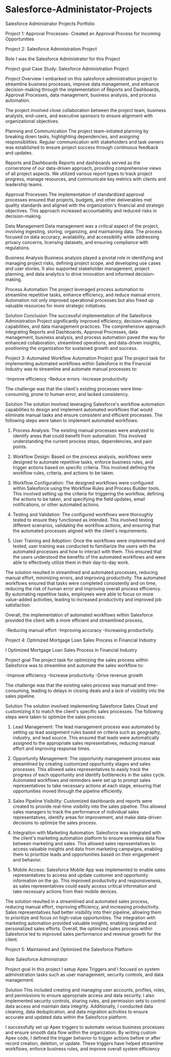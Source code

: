 # Salesforce-Administator-Projects
Salesforce Administrator Projects Portfolio

Project 1: Approval Processes-
Created an Approval Process for Incoming Opportunities

Project 2: Salesforce Administration Project 

Role
I was the Salesforce Administrator for this Project

Project goal Case Study: Salesforce Administration Project

Project Overview
I embarked on this salesforce administration project to streamline business processes, improve data management, and enhance decision-making through the implementation of Reports and Dashboards, Approval Processes, data management, business analysis, and process automation.

The project involved close collaboration between the project team, business analysts, end-users, and executive sponsors to ensure alignment with organizational objectives.

Planning and Communication
The project team-initiated planning by breaking down tasks, highlighting dependencies, and assigning responsibilities. Regular communication with stakeholders and task owners was established to ensure project success through continuous feedback and updates.

Reports and Dashboards
Reports and dashboards served as the cornerstone of our data-driven approach, providing comprehensive views of all project aspects. We utilized various report types to track project progress, manage resources, and communicate key metrics with clients and leadership teams.

Approval Processes
The implementation of standardized approval processes ensured that projects, budgets, and other deliverables met quality standards and aligned with the organization's financial and strategic objectives. This approach increased accountability and reduced risks in decision-making.

Data Management
Data management was a critical aspect of the project, involving ingesting, storing, organizing, and maintaining data. The process focused on data accuracy, availability, and accessibility while addressing privacy concerns, licensing datasets, and ensuring compliance with regulations.

Business Analysis
Business analysis played a pivotal role in identifying and managing project risks, defining project scope, and developing use cases and user stories. It also supported stakeholder management, project planning, and data analytics to drive innovation and informed decision-making.

Process Automation
The project leveraged process automation to streamline repetitive tasks, enhance efficiency, and reduce manual errors. Automation not only improved operational processes but also freed up valuable resources for more strategic initiatives.

Solution Conclusion
The successful implementation of the Salesforce Administration Project significantly improved efficiency, decision-making capabilities, and data management practices. The comprehensive approach integrating Reports and Dashboards, Approval Processes, data management, business analysis, and process automation paved the way for enhanced collaboration, streamlined operations, and data-driven insights, positioning the organization for sustained growth and success. 

Project 3: Automated Workflow Automation
Project goal The project task for implementing automated workflows within Salesforce in the Financial Industry was to streamline and automate manual processes to:

-Improve efficiency
-Reduce errors
-Increase productivity

The challenge was that the client's existing processes were time-consuming, prone to human error, and lacked consistency.

Solution The solution involved leveraging Salesforce's workflow automation capabilities to design and implement automated workflows that would eliminate manual tasks and ensure consistent and efficient processes. The following steps were taken to implement automated workflows:

1. Process Analysis: The existing manual processes were analyzed to identify areas that could benefit from automation. This involved understanding the current process steps, dependencies, and pain points.

2. Workflow Design: Based on the process analysis, workflows were designed to automate repetitive tasks, enforce business rules, and trigger actions based on specific criteria. This involved defining the workflow rules, criteria, and actions to be taken.

3. Workflow Configuration: The designed workflows were configured within Salesforce using the Workflow Rules and Process Builder tools. This involved setting up the criteria for triggering the workflow, defining the actions to be taken, and specifying the field updates, email notifications, or other automated actions.

4. Testing and Validation: The configured workflows were thoroughly tested to ensure they functioned as intended. This involved testing different scenarios, validating the workflow actions, and ensuring that the automated processes aligned with the client's requirements.

5. User Training and Adoption: Once the workflows were implemented and tested, user training was conducted to familiarize the users with the automated processes and how to interact with them. This ensured that the users understood the benefits of the automated workflows and were able to effectively utilize them in their day-to-day work.

The solution resulted in streamlined and automated processes, reducing manual effort, minimizing errors, and improving productivity. The automated workflows ensured that tasks were completed consistently and on time, reducing the risk of human error and improving overall process efficiency. By automating repetitive tasks, employees were able to focus on more value-added activities, leading to increased productivity and improved job satisfaction.

Overall, the implementation of automated workflows within Salesforce provided the client with a more efficient and streamlined process,

-Reducing manual effort
-Improving accuracy
-Increasing productivity.

Project 4: Optimized Mortgage Loan Sales Process in Financial Industry

I Optimized Mortgage Loan Sales Process in Financial Industry

Project goal The project task for optimizing the sales process within Salesforce was to streamline and automate the sales workflow to:

-Improve efficiency
-Increase productivity
-Drive revenue growth

The challenge was that the existing sales process was manual and time-consuming, leading to delays in closing deals and a lack of visibility into the sales pipeline.

Solution The solution involved implementing Salesforce Sales Cloud and customizing it to match the client's specific sales processes. The following steps were taken to optimize the sales process:

1. Lead Management: The lead management process was automated by setting up lead assignment rules based on criteria such as geography, industry, and lead source. This ensured that leads were automatically assigned to the appropriate sales representatives, reducing manual effort and improving response times.

2. Opportunity Management: The opportunity management process was streamlined by creating customized opportunity stages and sales processes. This allowed sales representatives to easily track the progress of each opportunity and identify bottlenecks in the sales cycle. Automated workflows and reminders were set up to prompt sales representatives to take necessary actions at each stage, ensuring that opportunities moved through the pipeline efficiently.

3. Sales Pipeline Visibility: Customized dashboards and reports were created to provide real-time visibility into the sales pipeline. This allowed sales managers to track the performance of individual sales representatives, identify areas for improvement, and make data-driven decisions to optimize the sales process.

4. Integration with Marketing Automation: Salesforce was integrated with the client's marketing automation platform to ensure seamless data flow between marketing and sales. This allowed sales representatives to access valuable insights and data from marketing campaigns, enabling them to prioritize leads and opportunities based on their engagement and behavior.

5. Mobile Access: Salesforce Mobile App was implemented to enable sales representatives to access and update customer and opportunity information on the go. This improved productivity and responsiveness, as sales representatives could easily access critical information and take necessary actions from their mobile devices.

The solution resulted in a streamlined and automated sales process, reducing manual effort, improving efficiency, and increasing productivity. Sales representatives had better visibility into their pipeline, allowing them to prioritize and focus on high-value opportunities. The integration with marketing automation provided valuable insights, enabling targeted and personalized sales efforts. Overall, the optimized sales process within Salesforce led to improved sales performance and revenue growth for the client.

Project 5: Maintained and Optimized the Salesforce Platform

Role
Salesforce Administrator

Project goal In this project I setup Apex Triggers and I focused on system administration tasks such as user management, security controls, and data management.

Solution This included creating and managing user accounts, profiles, roles, and permissions to ensure appropriate access and data security. I also implemented security controls, sharing rules, and permission sets to control data access and maintain data integrity. Additionally, I conducted data cleaning, data deduplication, and data migration activities to ensure accurate and updated data within the Salesforce platform.

I successfully set up Apex triggers to automate various business processes and ensure smooth data flow within the organization. By writing custom Apex code, I defined the trigger behavior to trigger actions before or after record creation, deletion, or update. These triggers have helped streamline workflows, enforce business rules, and improve overall system efficiency

